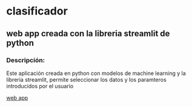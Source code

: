 # clasificador
## web app creada con la libreria streamlit de python  

### Descripción:  

Este aplicación creada en python con modelos de machine learning y la libreria streamlit, permite seleccionar los datos y los paramteros introducidos por el usuario

[web app](https://clasificador-app.herokuapp.com/)
